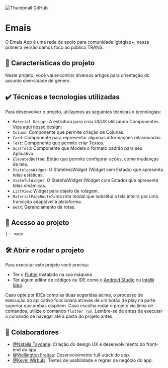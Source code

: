 ![Thumbnail GitHub](https://github.com/Natayoane/emais/blob/feature/readme/images/siglas.png)

# Emais

O Emais App é uma rede de apoio para comunidade lgbtqiap+, nessa primeira versão damos foco ao público TRANS.

## 🔨 Características do projeto

Neste projeto, você vai encontrar diversos artigos para orientação do assunto diversidade de género.

## ✔️ Técnicas e tecnologias utilizadas

Para desenvolver o projeto, utilizamos as seguintes técnicas e tecnologias:

- `Material Design`: A estrutura para criar UI/UX utilizando Componentes. [Veja aqui nosso design:](https://www.figma.com/file/yRQkTzjoFZ8xC6KdZzsFR1/Untitled?node-id=126%3A626)
- `Column`: Componente que permite criação de Colunas.
- `Card`: Componente para representar algumas informações relacionadas.
- `Text`: Componente que permite criar Textos.
- `Scaffold`: Componente que Modela o formato padrão para seu Aplicativo.
- `ElevatedButton`: Botão que permite configurar ações, como mudanças de tela.
- `StatelessWidget`: O StatelessWidget (Widget sem Estado) que apresenta telas estáticas.
- `StatefulWidget`: O StatefulWidget (Widget com Estado) que apresenta telas dinâmicas.
- `ListView`: Widget para objeto de rolagem.
- `MaterialPageRoute`:Uma rota modal que substitui a tela inteira por uma transição adaptável à plataforma.
- `GetX`: Gerenciamento de rotas.

## 📁 Acesso ao projeto

```
├── main
```

## 🛠️ Abrir e rodar o projeto

Para executar este projeto você precisa:

- Ter o [Flutter](https://flutter.dev/docs/get-started/install) instalado na sua máquina
- Ter algum editor de códigos ou IDE como o [Android Studio](https://developer.android.com/studio) ou [Intellij Idea](https://www.jetbrains.com/pt-br/idea/download/).

Caso opte por IDEs como as duas sugeridas acima, o processo de execução do aplicativo funcionará através de um botão de play na parte superior que ambas dispõem. Caso escolha rodar o projeto via linha de comandos, utilize o comando `flutter run`. Lembre-se de antes de executar o comando de navegar até a pasta do projeto antes.

## 🤝​ Colaboradores

- [@Natalia Tayoane](https://www.linkedin.com/in/natalia-tayoane/):
  Criação do design UX e desenvolvimento do front-end do app.
- [@Wellington Freitas](https://www.linkedin.com/in/wfreitasdev/):
  Desenvolvimento full-stack do app.
- [@Kevin Wirbuls](https://www.linkedin.com/in/kevin-moraes-369373b6/):
  Testes de usabilidade e regras de negócio do app.
